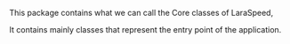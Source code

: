 This package contains what we can call the Core classes of LaraSpeed,

It contains mainly classes that represent the entry point of the application.